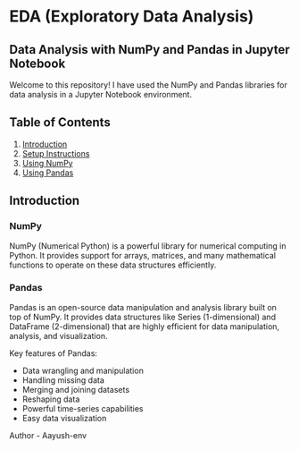 # EDA (Exploratory Data Analysis)
## Data Analysis with NumPy and Pandas in Jupyter Notebook

Welcome to this repository! I have used the NumPy and Pandas libraries for data analysis in a Jupyter Notebook environment.

## Table of Contents
1. [Introduction](#introduction)
2. [Setup Instructions](#setup-instructions)
3. [Using NumPy](#using-numpy)
4. [Using Pandas](#using-pandas)

## Introduction

### NumPy
NumPy (Numerical Python) is a powerful library for numerical computing in Python. It provides support for arrays, matrices, and many mathematical functions to operate on these data structures efficiently.

### Pandas
Pandas is an open-source data manipulation and analysis library built on top of NumPy. It provides data structures like Series (1-dimensional) and DataFrame (2-dimensional) that are highly efficient for data manipulation, analysis, and visualization.

Key features of Pandas:
- Data wrangling and manipulation
- Handling missing data
- Merging and joining datasets
- Reshaping data
- Powerful time-series capabilities
- Easy data visualization

Author - Aayush-env

